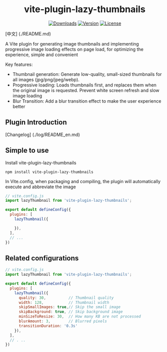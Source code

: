 <h1 align="center">vite-plugin-lazy-thumbnails</h1>

<p align="center">
  <a href="https://npmcharts.com/compare/vite-plugin-lazy-thumbnails?minimal=true"><img src="https://img.shields.io/npm/dm/vite-plugin-lazy-thumbnails.svg?sanitize=true" alt="Downloads"></a>
  <a href="https://www.npmjs.com/package/vite-plugin-lazy-thumbnails"><img src="https://img.shields.io/npm/v/vite-plugin-lazy-thumbnails.svg?sanitize=true" alt="Version"></a>
  <a href="https://www.npmjs.com/package/vite-plugin-lazy-thumbnails"><img src="https://img.shields.io/npm/l/vite-plugin-lazy-thumbnails.svg?sanitize=true" alt="License"></a>
</p>

[中文] (./README.md)

A Vite plugin for generating image thumbnails and implementing progressive image loading effects on page load, for optimizing the experience, simple and convenient

Key features:

 - Thumbnail generation: Generate low-quality, small-sized thumbnails for all images (jpg/png/jpeg/webp).
 - Progressive loading: Loads thumbnails first, and replaces them when the original image is requested. Prevent white screen refresh and slow image loading
 - Blur Transition: Add a blur transition effect to make the user experience better

## Plugin Introduction

[Changelog] (./log/README_en.md)

## Simple to use

Install vite-plugin-lazy-thumbnails

```
npm install vite-plugin-lazy-thumbnails
```

In Vite.config, when packaging and compiling, the plugin will automatically execute and abbreviate the image
```js
// vite.config.js
import lazyThumbnail from 'vite-plugin-lazy-thumbnails';

export default defineConfig({
  plugins: [
    lazyThumbnail({

    }),
  ],
  // ...
})
```

## Related configurations

```js
// vite.config.js
import lazyThumbnail from 'vite-plugin-lazy-thumbnails';

export default defineConfig({
  plugins: [
    lazyThumbnail({
      quality: 30,          // Thumbnail quality
      width: 128,           // Thumbnail width
      skipSmallImages: true,// Skip the small image
      skipBackground: true, // Skip background image
      minSizeToResize: 30,  // How many KB are not processed
      blurAmount: 3,        // Blurred pixels
      transitionDuration: '0.3s'
    }),
  ],
  // . ..
})
```